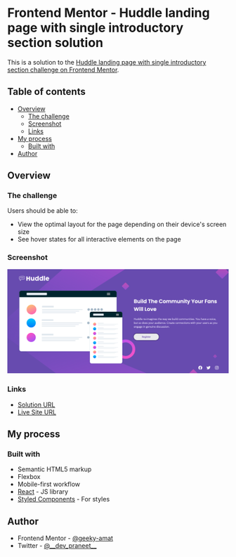 # Frontend Mentor - Huddle landing page with single introductory section solution

This is a solution to the [Huddle landing page with single introductory section challenge on Frontend Mentor](https://www.frontendmentor.io/challenges/huddle-landing-page-with-a-single-introductory-section-B_2Wvxgi0).
## Table of contents

- [Overview](#overview)
  - [The challenge](#the-challenge)
  - [Screenshot](#screenshot)
  - [Links](#links)
- [My process](#my-process)
  - [Built with](#built-with)
- [Author](#author)

## Overview

### The challenge

Users should be able to:

- View the optimal layout for the page depending on their device's screen size
- See hover states for all interactive elements on the page

### Screenshot

![Desktop Screenshot](public/screenshot_desktop.png)

### Links

- [Solution URL](https://github.com/dev-praneet/huddle-landing-page-react)
- [Live Site URL](https://dev-praneet.github.io/huddle-landing-page-react/)

## My process

### Built with

- Semantic HTML5 markup
- Flexbox
- Mobile-first workflow
- [React](https://reactjs.org/) - JS library
- [Styled Components](https://styled-components.com/) - For styles

## Author

- Frontend Mentor - [@geeky-amat](https://www.frontendmentor.io/profile/geeky-amat)
- Twitter - [@\_\_dev_praneet\_\_](https://twitter.com/__dev_praneet__)
